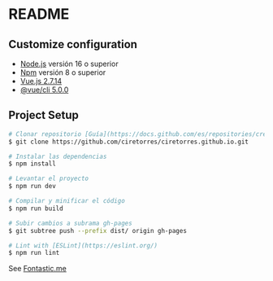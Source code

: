 # README

## Customize configuration

- [Node.js](https://nodejs.org/es) versión 16 o superior
- [Npm](https://docs.npmjs.com/getting-started) versión 8 o superior
- [Vue.js 2.7.14](https://vuejs.org/)
- [@vue/cli 5.0.0](https://cli.vuejs.org/guide/installation.html)

## Project Setup

```sh
# Clonar repositorio [Guía](https://docs.github.com/es/repositories/creating-and-managing-repositories/cloning-a-repository)
$ git clone https://github.com/ciretorres/ciretorres.github.io.git

# Instalar las dependencias
$ npm install

# Levantar el proyecto
$ npm run dev

# Compilar y minificar el código
$ npm run build

# Subir cambios a subrama gh-pages
$ git subtree push --prefix dist/ origin gh-pages

# Lint with [ESLint](https://eslint.org/)
$ npm run lint
```

See [Fontastic.me](https://app.fontastic.me)

